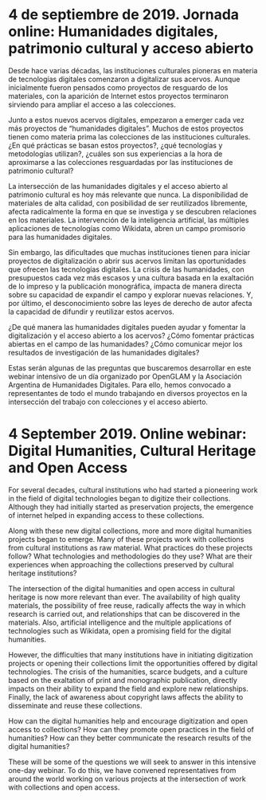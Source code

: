 # 4 de septiembre de 2019. Jornada online: Humanidades digitales, patrimonio cultural y acceso abierto

Desde hace varias décadas, las instituciones culturales pioneras en materia de tecnologías digitales comenzaron a digitalizar sus acervos. Aunque inicialmente fueron pensados como proyectos de resguardo de los materiales, con la aparición de Internet estos proyectos terminaron sirviendo para ampliar el acceso a las colecciones. 

Junto a estos nuevos acervos digitales, empezaron a emerger cada vez más proyectos de “humanidades digitales”. Muchos de estos proyectos tienen como materia prima las colecciones de las instituciones culturales. ¿En qué prácticas se basan estos proyectos?, ¿qué tecnologías y metodologías utilizan?, ¿cuáles son sus experiencias a la hora de aproximarse a las colecciones resguardadas por las instituciones de patrimonio cultural? 

La intersección de las humanidades digitales y el acceso abierto al patrimonio cultural es hoy más relevante que nunca. La disponibilidad de materiales de alta calidad, con posibilidad de ser reutilizados libremente, afecta radicalmente la forma en que se investiga y se descubren relaciones en los materiales. La intervención de la inteligencia artificial, las múltiples aplicaciones de tecnologías como Wikidata, abren un campo promisorio para las humanidades digitales. 

Sin embargo, las dificultades que muchas instituciones tienen para iniciar proyectos de digitalización o abrir sus acervos limitan las oportunidades que ofrecen las tecnologías digitales. La crisis de las humanidades, con presupuestos cada vez más escasos y una cultura basada en la exaltación de lo impreso y la publicación monográfica, impacta de manera directa sobre su capacidad de expandir el campo y explorar nuevas relaciones. Y, por último, el desconocimiento sobre las leyes de derecho de autor afecta la capacidad de difundir y reutilizar estos acervos. 

¿De qué manera las humanidades digitales pueden ayudar y fomentar la digitalización y el acceso abierto a los acervos? ¿Cómo fomentar prácticas abiertas en el campo de las humanidades? ¿Cómo comunicar mejor los resultados de investigación de las humanidades digitales? 

Estas serán algunas de las preguntas que buscaremos desarrollar en este webinar intensivo de un día organizado por OpenGLAM y la Asociación Argentina de Humanidades Digitales. Para ello, hemos convocado a representantes de todo el mundo trabajando en diversos proyectos en la intersección del trabajo con colecciones y el acceso abierto. 

# 4 September 2019. Online webinar: Digital Humanities, Cultural Heritage and Open Access
 
For several decades, cultural institutions who had started a pioneering work in the field of digital technologies began to digitize their collections. Although they had initially started as preservation projects, the emergence of internet helped in expanding access to these collections.
 
Along with these new digital collections, more and more digital humanities projects began to emerge. Many of these projects work with collections from cultural institutions as raw material. What practices do these projects follow? What technologies and methodologies do they use? What are their experiences when approaching the collections preserved by cultural heritage institutions?
 
The intersection of the digital humanities and open access in cultural heritage is now more relevant than ever. The availability of high quality materials, the possibility of free reuse, radically affects the way in which research is carried out, and relationships that can be discovered in the materials. Also, artificial intelligence and the multiple applications of technologies such as Wikidata, open a promising field for the digital humanities.
 
However, the difficulties that many institutions have in initiating digitization projects or opening their collections limit the opportunities offered by digital technologies. The crisis of the humanities, scarce budgets, and a culture based on the exaltation of print and monographic publication, directly impacts on their ability to expand the field and explore new relationships. Finally, the lack of awareness about copyright laws affects the ability to disseminate and reuse these collections.
 
How can the digital humanities help and encourage digitization and open access to collections? How can they promote open practices in the field of humanities? How can they better communicate the research results of the digital humanities?
 
These will be some of the questions we will seek to answer in this intensive one-day webinar. To do this, we have convened representatives from around the world working on various projects at the intersection of work with collections and open access.
